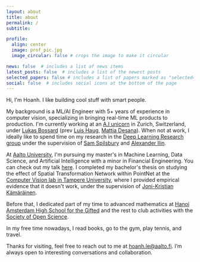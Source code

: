 ```yaml
---
layout: about
title: about
permalink: /
subtitle:

profile:
  align: center
  image: prof_pic.jpg
  image_circular: false # crops the image to make it circular

news: false  # includes a list of news items
latest_posts: false  # includes a list of the newest posts
selected_papers: false # includes a list of papers marked as "selected={true}"
social: false  # includes social icons at the bottom of the page
---
```


[//]: # (Write your biography here. Tell the world about yourself. Link to your favorite [subreddit]&#40;http://reddit.com&#41;. You can put a picture in, too. The code is already in, just name your picture `prof_pic.jpg` and put it in the `img/` folder.)
[//]: # (Put your address / P.O. box / other info right below your picture. You can also disable any of these elements by editing `profile` property of the YAML header of your `_pages/about.md`. Edit `_bibliography/papers.bib` and Jekyll will render your [publications page]&#40;/al-folio/publications/&#41; automatically.)
[//]: # (Link to your social media connections, too. This theme is set up to use [Font Awesome icons]&#40;http://fortawesome.github.io/Font-Awesome/&#41; and [Academicons]&#40;https://jpswalsh.github.io/academicons/&#41;, like the ones below. Add your Facebook, Twitter, LinkedIn, Google Scholar, or just disable all of them.)

Hi, I'm Hoanh. I like building cool stuff with smart people.

My background is a ML/AI Engineer with 5+ years of experience in computer vision, specializing in bringing real-time ML products to production.
I'm currently working at an [A.I unicorn](https://www.scandit.com/) in Zurich, Switzerland, under [Lukas Bossard](https://www.linkedin.com/in/lukas-bossard/) (prev [Luis Haug](https://www.linkedin.com/in/luis-haug/), [Mattia Desana](https://www.linkedin.com/in/mattia-desana-a475a660/)). When not at work, I ideally like to spend time on my research in the [Deep Learning Research group](https://research.cs.aalto.fi/bayes/) under the supervision of [Sam Spilsbury](https://www.sspilsbury.com/research/) and [Alexander Ilin](https://users.aalto.fi/~alexilin/).

At [Aalto University](https://www.aalto.fi/en), I'm pursuing my master's in Machine Learning, Data Science, and Artificial Intelligence with a minor in Financial Engineering. You can check out my talk [here](https://docs.google.com/presentation/d/14J_zoI--lvcYtJH-wSM1QD56NLlm9mbt/edit#slide=id.g277ae8fd007_0_14). I completed my bachelor's thesis on studying the effect of Spatial Transformation Network within PointNet at the [Computer Vision lab in Tampere University](https://research.tuni.fi/vision/), where I provided empirical evidence that it doesn't work, under the supervision of [Joni-Kristian Kämäräinen](https://webpages.tuni.fi/vision/public_pages/JoniKamarainen/index.html).

Before that, I dedicated part of my time to advanced mathematics at [Hanoi Amsterdam High School for the Gifted](https://en.wikipedia.org/wiki/Hanoi_%E2%80%93_Amsterdam_High_School) and the rest to club activities with the [Society of Open Science](https://www.facebook.com/science.ams/).

In my free time nowadays, I read books, go to the gym, play tennis, and travel.

Thanks for visiting, feel free to reach out to me at [hoanh.le@aalto.fi](mailto:hoanh.le@aalto.fi). I’m always open to interesting conversations and collaboration.